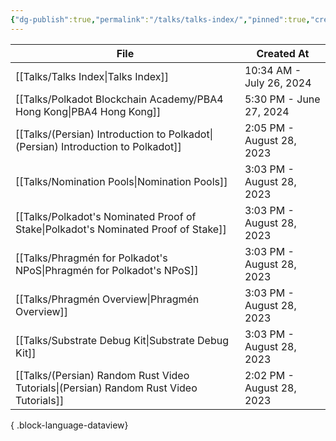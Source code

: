 ```yaml
---
{"dg-publish":true,"permalink":"/talks/talks-index/","pinned":true,"created":"2024-07-26T11:34:59.884+02:00","updated":"2024-07-26T11:46:38.272+02:00"}
---
```



| File                                                                                      | Created At                |
| ----------------------------------------------------------------------------------------- | ------------------------- |
| [[Talks/Talks Index\|Talks Index]]                                                     | 10:34 AM - July 26, 2024  |
| [[Talks/Polkadot Blockchain Academy/PBA4 Hong Kong\|PBA4 Hong Kong]]                   | 5:30 PM - June 27, 2024   |
| [[Talks/(Persian) Introduction to Polkadot\|(Persian) Introduction to Polkadot]]       | 2:05 PM - August 28, 2023 |
| [[Talks/Nomination Pools\|Nomination Pools]]                                           | 3:03 PM - August 28, 2023 |
| [[Talks/Polkadot's Nominated Proof of Stake\|Polkadot's Nominated Proof of Stake]]     | 3:03 PM - August 28, 2023 |
| [[Talks/Phragmén for Polkadot's NPoS\|Phragmén for Polkadot's NPoS]]                   | 3:03 PM - August 28, 2023 |
| [[Talks/Phragmén Overview\|Phragmén Overview]]                                         | 3:03 PM - August 28, 2023 |
| [[Talks/Substrate Debug Kit\|Substrate Debug Kit]]                                     | 3:03 PM - August 28, 2023 |
| [[Talks/(Persian) Random Rust Video Tutorials\|(Persian) Random Rust Video Tutorials]] | 2:02 PM - August 28, 2023 |

{ .block-language-dataview}
